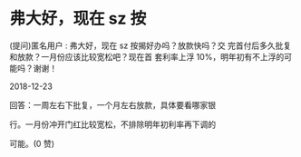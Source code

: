# 弗大好，现在 sz 按

(提问)匿名用户 : 弗大好，现在 sz 按揭好办吗？放款快吗？交 完首付后多久批复和放款？一月份应该比较宽松吧？现在首 套利率上浮 10%，明年初有不上浮的可能吗？谢谢！

2018-12-23

回答：一周左右下批复，一个月左右放款，具体要看哪家银

行。一月份冲开门红比较宽松，不排除明年初利率再下调的

可能。(0 赞)